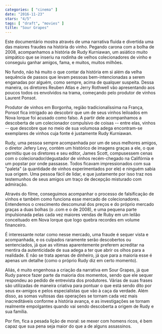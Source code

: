```yaml
---
categories: [ "cinema" ]
date: "2016-11-23"
stars: "4/5"
tags: [ "draft", "movies" ]
title: "Sour Grapes"
---
```

Este documentário mostra através de uma narrativa fluida e divertida
uma das maiores fraudes na história do vinho. Pegando carona com a bolha
de 2008, acompanhamos a história de Rudy Kurniawan, um asiático muito
simpático que se inseriu na rodinha de velhos colecionadores de vinho
e conseguiu ganhar amigos, fama, e muitos, muitos milhões.

No fundo, não há muito o que contar da história em si além da velha
sequência de passos que levam pessoas bem-intencionadas a serem enganadas
por alguém, como sempre, acima de qualquer suspeita. Dessa maneira,
os diretores Reuben Atlas e Jerry Rothwell vão apresentando aos poucos
todos os envolvidos na trama, começando pelo produtor de vinhos Laurent
Ponsot.

Produtor de vinhos em Borgonha, região tradicionalíssima na França,
Ponsot fica intrigado ao descobrir que um de seus vinhos leiloados em Nova
Iorque foi acusado como falso. A partir dele acompanhamos a descoberta
de um colecionador compulsivo de coisas -- entre elas, vinhos -- que
descobre que no meio de sua volumosa adega encontram-se exemplares de
vinhos cuja fonte é justamente Rudy Kurniawan.

Rudy, uma pessoa sempre acompanhada por um de seus melhores amigos, o
diretor Jefery Levy, contém um histórico de imagens graças a ele, o que
permitiu que os diretores e seu editor, James Scott, compusessem cenas
com o colecionador/degustador de vinhos recém-chegado na Califórnia
e um popstar por onde passasse. Todos ficavam impressionados com sua
"paleta" (a quantidade de vinhos experimentados por ele) e ninguém sabia
sua origem. Uma pessoa fácil de lidar, e que justamente por isso traz
nos testemunhos de seus amigos um traço de decepção misturado com
admiração.

Através do filme, conseguimos acompanhar o processo de falsificação de
vinhos e também como funciona esse mercado de colecionadores. Entendemos
o crescimento descomunal dos preços e do próprio mercado graças a duas
bolhas (o .com e o de 2008), e uma pequena parte impulsionada pelas cada
vez maiores vendas de Ruby em um leilão conceituado em Nova Iorque que
logo quebra recordes em volume financeiro.

É interessante notar como nesse mercado, uma fraude é sequer vista e
acompanhada, e os culpados raramente serão descobertos ou sentenciados,
já que as vítimas aparentemente preferem acreditar na mentira da
autenticidade de sua adega a ter que abrir os olhos para a realidade. E
não se trata apenas de dinheiro, já que para a maioria esse é apenas
um detalhe (como o próprio Rudy diz em certo momento).

Aliás, é muito engenhosa a criação da narrativa em Sour Grapes,
já que Rudy parece fazer parte da maioria dos momentos, sendo que
ele sequer respondeu ao pedido de entrevista dos produtores. Várias
de suas frases são utilizadas de maneira criativa para pontuar o que
está sendo dito por seus ex-amigos e pelos especialistas que vão
à caça da verdade. Além disso, as somas vultosas das operações
se tornam cada vez mais inacreditáveis conforme a história avança,
e as investigações se tornam realmente empolgantes quando vai sendo
descoberta a origem de Rudy e sua família.

Por fim, fica a pesada lição de moral: se mexer com homens ricos,
é bem capaz que sua pena seja maior do que a de alguns assassinos.
